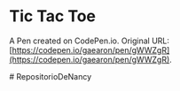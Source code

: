 # Tic Tac Toe

A Pen created on CodePen.io. Original URL: [https://codepen.io/gaearon/pen/gWWZgR](https://codepen.io/gaearon/pen/gWWZgR).

#   R e p o s i t o r i o D e N a n c y  
 